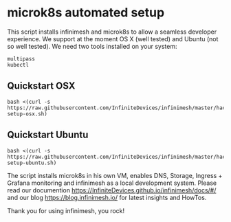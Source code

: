 # microk8s automated setup
This script installs infinimesh and microk8s to allow a seamless developer experience. We support at the moment OS X (well tested) and Ubuntu (not so well tested). We need two tools installed on your system:
```
multipass
kubectl
```
## Quickstart OSX
```
bash <(curl -s https://raw.githubusercontent.com/InfiniteDevices/infinimesh/master/hack/microk8s/infinimesh-setup-osx.sh)
```
## Quickstart Ubuntu
```
bash <(curl -s https://raw.githubusercontent.com/InfiniteDevices/infinimesh/master/hack/microk8s/infinimesh-setup-ubuntu.sh)
```

The script installs microk8s in his own VM, enables DNS, Storage, Ingress + Grafana monitoring and infinimesh as a local development system. Please read our documention https://InfiniteDevices.github.io/infinimesh/docs/#/ and our blog https://blog.infinimesh.io/ for latest insights and HowTos.

Thank you for using infinimesh, you rock!

